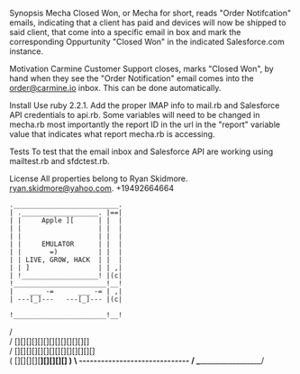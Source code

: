 Synopsis
Mecha Closed Won, or Mecha for short, reads "Order Notifcation" emails, indicating that a client has paid and devices will now be shipped to said client, that come into a specific email in box and mark the corresponding Oppurtunity "Closed Won" in the indicated Salesforce.com instance. 

Motivation
Carmine Customer Support closes, marks "Closed Won", by hand when they see the "Order Notification" email comes into the order@carmine.io inbox. This can be done automatically. 

Install 
Use ruby 2.2.1. Add the proper IMAP info to mail.rb and Salesforce API credentials to api.rb. Some variables will need to be changed in mecha.rb most importantly the report ID in the url in the "report" variable value that indicates what report mecha.rb is accessing. 

Tests
To test that the email inbox and Salesforce API are working using mailtest.rb and sfdctest.rb. 

License
All properties belong to Ryan Skidmore. ryan.skidmore@yahoo.com. +19492664664

    .__________________________.
    | .___________________. |==|
    | |     Apple ][      | |  |
    | |                   | |  |
    | |                   | |  |
    | |     EMULATOR      | |  |
    | |       =)          | |  |
    | | LIVE, GROW, HACK  | |  |
    | | ]                 | | ,|
    | !___________________! |(c|
    !_______________________!__!
    |    ___ -=      ___ -= | ,|
    | ---[_]---   ---[_]--- |(c|

    !_______________________!__!
   /                            \
  /  [][][][][][][][][][][][][]  \
 /  [][][][][][][][][][][][][][]  \
(  [][][][][____________][][][][]  )
 \ ------------------------------ /
  \______________________________/
